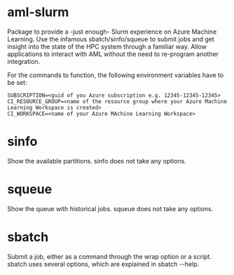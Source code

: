 # aml-slurm

Package to provide a -just enough- Slurm experience on Azure Machine Learning. Use the infamous sbatch/sinfo/squeue to submit
jobs and get insight into the state of the HPC system through a familiar way. Allow applications to interact with AML without 
the need to re-program another integration.

For the commands to function, the following environment variables have to be set:
```
SUBSCRIPTION=<guid of you Azure subscription e.g. 12345-12345-12345>
CI_RESOURCE_GROUP=<name of the resource group where your Azure Machine Learning Workspace is created>
CI_WORKSPACE=<name of your Azure MAchine Learning Workspace>
```

# sinfo

Show the available partitions. sinfo does not take any options.

# squeue

Show the queue with historical jobs. squeue does not take any options.

# sbatch

Submit a job, either as a command through the wrap option or a script. sbatch uses several options, which are explained in sbatch --help.
